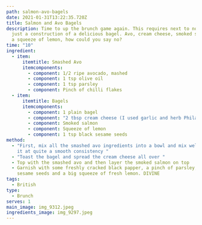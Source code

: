 ```yaml
---
path: salmon-avo-bagels
date: 2021-01-31T13:22:35.720Z
title: Salmon and Avo Bagels
description: Time to up the brunch game again. This requires next to no cooking,
  just a construction of a delicious bagel. Avo, cream cheese, smoked salmon and
  a squeeze of lemon, how could you say no?
time: "10"
ingredient:
  - item:
      itemtitle: Smashed Avo
      itemcomponents:
        - component: 1/2 ripe avocado, mashed
        - component: 1 tsp olive oil
        - component: 1 tsp parsley
        - component: Pinch of chilli flakes
  - item:
      itemtitle: Bagels
      itemcomponents:
        - component: 1 plain bagel
        - component: "2 tbsp cream cheese (I used garlic and herb Philadelphia) "
        - component: Smoked salmon
        - component: Squeeze of lemon
        - component: 1 tsp black sesame seeds
method:
  - "First, mix all the smashed avo ingredients into a bowl and mix well. I like
    it at quite a smooth consistency "
  - "Toast the bagel and spread the cream cheese all over "
  - Top with the smashed avo and then layer the smoked salmon on top
  - Garnish with some freshly cracked black papper, a pinch of parsley, the
    sesame seeds and a big squeeze of fresh lemon. DIVINE
tags:
  - British
type:
  - Brunch
serves: 1
main_image: img_9312.jpeg
ingredients_image: img_9297.jpeg
---
```

